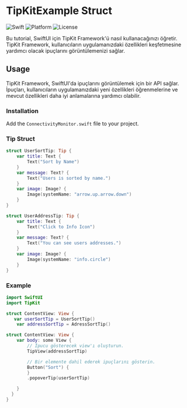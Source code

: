# TipKitExample Struct

![Swift](https://img.shields.io/badge/Swift-5.9-orange.svg)
![Platform](https://img.shields.io/badge/Platform-iOS%20-lightgrey.svg)
![License](https://img.shields.io/badge/License-MIT-blue.svg)

Bu tutorial, SwiftUI için TipKit Framework'ü nasıl kullanacağınızı öğretir. TipKit Framework, kullanıcıların uygulamanızdaki özellikleri keşfetmesine yardımcı olacak ipuçlarını görüntülemenizi sağlar.
## Usage
TipKit Framework, SwiftUI'da ipuçlarını görüntülemek için bir API sağlar. İpuçları, kullanıcıların uygulamanızdaki yeni özellikleri öğrenmelerine ve mevcut özellikleri daha iyi anlamalarına yardımcı olabilir.
### Installation

Add the `ConnectivityMonitor.swift` file to your project.

### Tip Struct

```swift
struct UserSortTip: Tip {
    var title: Text {
        Text("Sort by Name")
    }
    var message: Text? {
        Text("Users is sorted by name.")
    }
    var image: Image? {
        Image(systemName: "arrow.up.arrow.down")
    }
}

struct UserAddressTip: Tip {
    var title: Text {
        Text("Click to Info Icon")
    }
    var message: Text? {
        Text("You can see users addresses.")
    }
    var image: Image? {
        Image(systemName: "info.circle")
    }
}
```

### Example

```swift
import SwiftUI
import TipKit

struct ContentView: View {
   var userSortTip = UserSortTip()
    var addressSortTip = AdressSortTip()

struct ContentView: View {
    var body: some View {
        // İpucu gösterecek view'ı oluşturun.
        TipView(addressSortTip)

        // Bir elemente dahil ederek ipuçlarını gösterin.
        Button("Sort") {
        }
        .popoverTip(userSortTip)

    }
  }
}
```
